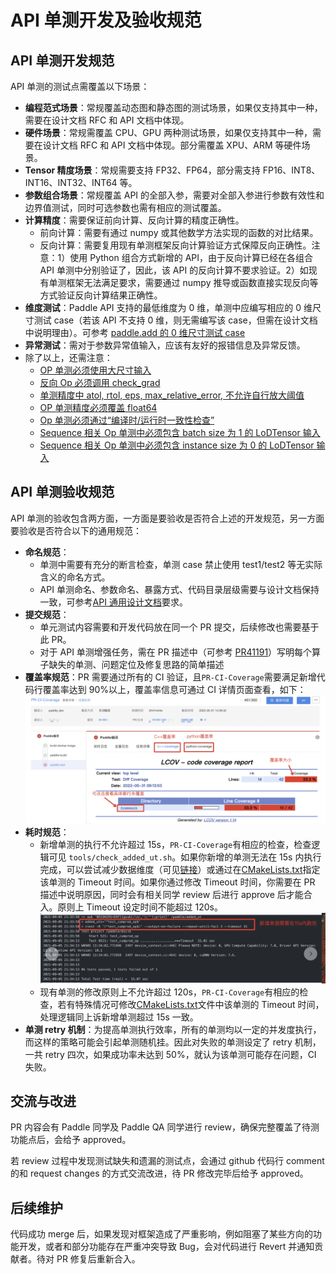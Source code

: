 # API 单测开发及验收规范

## API 单测开发规范

API 单测的测试点需覆盖以下场景：

- **编程范式场景**：常规覆盖动态图和静态图的测试场景，如果仅支持其中一种，需要在设计文档 RFC 和 API 文档中体现。
- **硬件场景**：常规需覆盖 CPU、GPU 两种测试场景，如果仅支持其中一种，需要在设计文档 RFC 和 API 文档中体现。部分需覆盖 XPU、ARM 等硬件场景。
- **Tensor 精度场景**：常规需要支持 FP32、FP64，部分需支持 FP16、INT8、INT16、INT32、INT64 等。
- **参数组合场景**：常规覆盖 API 的全部入参，需要对全部入参进行参数有效性和边界值测试，同时可选参数也需有相应的测试覆盖。
- **计算精度**：需要保证前向计算、反向计算的精度正确性。
   - 前向计算：需要有通过 numpy 或其他数学方法实现的函数的对比结果。
   - 反向计算：需要复用现有单测框架反向计算验证方式保障反向正确性。注意：1）使用 Python 组合方式新增的 API，由于反向计算已经在各组合 API 单测中分别验证了，因此，该 API 的反向计算不要求验证。2）如现有单测框架无法满足要求，需要通过 numpy 推导或函数直接实现反向等方式验证反向计算结果正确性。
- **维度测试**：Paddle API 支持的最低维度为 0 维，单测中应编写相应的 0 维尺寸测试 case（若该 API 不支持 0 维，则无需编写该 case，但需在设计文档中说明理由）。可参考 [paddle.add 的 0 维尺寸测试 case](https://github.com/PaddlePaddle/Paddle/blob/develop/test/legacy_test/test_elementwise_add_op.py#L113-L133)
- **异常测试**：需对于参数异常值输入，应该有友好的报错信息及异常反馈。
- 除了以上，还需注意：
  - [OP 单测必须使用大尺寸输入](https://github.com/PaddlePaddle/Paddle/wiki/OP-test-input-shape-requirements)
  - [反向 Op 必须调用 check_grad](https://github.com/PaddlePaddle/Paddle/wiki/Gradient-Check-Is-Required-for-Op-Test)
  - [单测精度中 atol, rtol, eps, max_relative_error, 不允许自行放大阈值](https://github.com/PaddlePaddle/Paddle/wiki/OP-test-accuracy-requirements)
  - [OP 单测精度必须覆盖 float64](https://github.com/PaddlePaddle/Paddle/wiki/Upgrade-OP-Precision-to-Float64)
  - [Op 单测必须通过“编译时/运行时一致性检查”](https://github.com/PaddlePaddle/Paddle/wiki/Compile_vs_Runtime-Check-Specification)
  - [Sequence 相关 Op 单测中必须包含 batch size 为 1 的 LoDTensor 输入](https://github.com/PaddlePaddle/Paddle/wiki/It-is-required-to-include-LoDTensor-input-with-batch_size=1-in-sequence-OP-test)
  - [Sequence 相关 Op 单测中必须包含 instance size 为 0 的 LoDTensor 输入](https://github.com/PaddlePaddle/Paddle/wiki/It-is-required-to-include-LoDTensor-input-with-instance_size=0-in-sequence-OP-test)

## API 单测验收规范

API 单测的验收包含两方面，一方面是要验收是否符合上述的开发规范，另一方面要验收是否符合以下的通用规范：

- **命名规范**：
   - 单测中需要有充分的断言检查，单测 case 禁止使用 test1/test2 等无实际含义的命名方式。
   - API 单测命名、参数命名、暴露方式、代码目录层级需要与设计文档保持一致，可参考[API 通用设计文档](https://www.paddlepaddle.org.cn/documentation/docs/zh/develop/dev_guides/api_contributing_guides/api_design_guidelines_standard_cn.html)要求。
- **提交规范**：
   - 单元测试内容需要和开发代码放在同一个 PR 提交，后续修改也需要基于此 PR。
   - 对于 API 单测增强任务，需在 PR 描述中（可参考 [PR41191](https://github.com/PaddlePaddle/Paddle/pull/41191)）写明每个算子缺失的单测、问题定位及修复思路的简单描述
- **覆盖率规范**：PR 需要通过所有的 CI 验证，且`PR-CI-Coverage`需要满足新增代码行覆盖率达到 90%以上，覆盖率信息可通过 CI 详情页面查看，如下：
![coverage_not_pass.png](./images/coverage_not_pass.png)
- **耗时规范**：
   - 新增单测的执行不允许超过 15s，`PR-CI-Coverage`有相应的检查，检查逻辑可见 `tools/check_added_ut.sh`。如果你新增的单测无法在 15s 内执行完成，可以尝试减少数据维度（可见[链接](https://github.com/PaddlePaddle/Paddle/pull/42267/commits/17344408d69f10e9fe5cf3200be1e381bc454694#diff-02f1ef59dfd03557054d7b20c9128ac9828735fc1f8be9e44d0587a96a06f685L236)）或通过在[CMakeLists.txt](https://github.com/PaddlePaddle/Paddle/blob/a1d87776ac500b1a3c3250dd9897f103515909c6/python/paddle/fluid/tests/unittests/CMakeLists.txt#L617-L618)指定该单测的 Timeout 时间。如果你通过修改 Timeout 时间，你需要在 PR 描述中说明原因，同时会有相关同学 review 后进行 approve 后才能合入。原则上 Timeout 设定时间不能超过 120s。
   ![add_ut.png](./images/add_ut.png)
   - 现有单测的修改原则上不允许超过 120s，`PR-CI-Coverage`有相应的检查，若有特殊情况可修改[CMakeLists.txt](https://github.com/PaddlePaddle/Paddle/blob/a1d87776ac500b1a3c3250dd9897f103515909c6/python/paddle/fluid/tests/unittests/CMakeLists.txt#L617-L618)文件中该单测的 Timeout 时间，处理逻辑同上诉新增单测超过 15s 一致。
- **单测 retry 机制**：为提高单测执行效率，所有的单测均以一定的并发度执行，而这样的策略可能会引起单测随机挂。因此对失败的单测设定了 retry 机制，一共 retry 四次，如果成功率未达到 50%，就认为该单测可能存在问题，CI 失败。

## 交流与改进

PR 内容会有 Paddle 同学及 Paddle QA 同学进行 review，确保完整覆盖了待测功能点后，会给予 approved。

若 review 过程中发现测试缺失和遗漏的测试点，会通过 github 代码行 comment 的和 request changes 的方式交流改进，待 PR 修改完毕后给予 approved。

## 后续维护

代码成功 merge 后，如果发现对框架造成了严重影响，例如阻塞了某些方向的功能开发，或者和部分功能存在严重冲突导致 Bug，会对代码进行 Revert 并通知贡献者。待对 PR 修复后重新合入。
